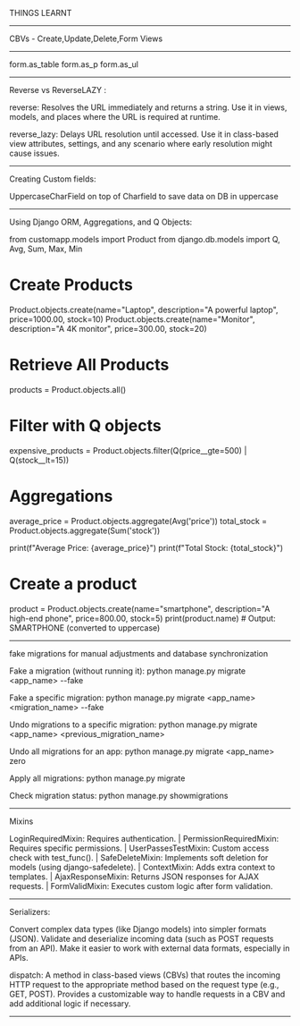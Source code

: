 THINGS LEARNT

--------------------------------------------------------------------------------

CBVs - Create,Update,Delete,Form Views

--------------------------------------------------------------------------------

form.as_table
form.as_p
form.as_ul

--------------------------------------------------------------------------------

Reverse vs ReverseLAZY :

reverse: Resolves the URL immediately and returns a string. Use it in views, models, and places where the URL is required at runtime.

reverse_lazy: Delays URL resolution until accessed. Use it in class-based view attributes, settings, and any scenario where early resolution might cause issues.

--------------------------------------------------------------------------------

Creating Custom fields:

UppercaseCharField on top of Charfield to save data on DB in uppercase

--------------------------------------------------------------------------------

Using Django ORM, Aggregations, and Q Objects:

from customapp.models import Product
from django.db.models import Q, Avg, Sum, Max, Min

# Create Products
Product.objects.create(name="Laptop", description="A powerful laptop", price=1000.00, stock=10)
Product.objects.create(name="Monitor", description="A 4K monitor", price=300.00, stock=20)

# Retrieve All Products
products = Product.objects.all()

# Filter with Q objects
expensive_products = Product.objects.filter(Q(price__gte=500) | Q(stock__lt=15))

# Aggregations
average_price = Product.objects.aggregate(Avg('price'))
total_stock = Product.objects.aggregate(Sum('stock'))

print(f"Average Price: {average_price}")
print(f"Total Stock: {total_stock}")

# Create a product
product = Product.objects.create(name="smartphone", description="A high-end phone", price=800.00, stock=5)
print(product.name)  # Output: SMARTPHONE (converted to uppercase)

--------------------------------------------------------------------------------

fake migrations for manual adjustments and database synchronization

Fake a migration (without running it):
python manage.py migrate <app_name> --fake

Fake a specific migration:
python manage.py migrate <app_name> <migration_name> --fake

Undo migrations to a specific migration:
python manage.py migrate <app_name> <previous_migration_name>

Undo all migrations for an app:
python manage.py migrate <app_name> zero

Apply all migrations:
python manage.py migrate

Check migration status:
python manage.py showmigrations

--------------------------------------------------------------------------------

Mixins

LoginRequiredMixin: Requires authentication. |
PermissionRequiredMixin: Requires specific permissions. |
UserPassesTestMixin: Custom access check with test_func(). |
SafeDeleteMixin: Implements soft deletion for models (using django-safedelete). |
ContextMixin: Adds extra context to templates. |
AjaxResponseMixin: Returns JSON responses for AJAX requests. |
FormValidMixin: Executes custom logic after form validation.

--------------------------------------------------------------------------------

Serializers:

Convert complex data types (like Django models) into simpler formats (JSON).
Validate and deserialize incoming data (such as POST requests from an API).
Make it easier to work with external data formats, especially in APIs.

dispatch:
A method in class-based views (CBVs) that routes the incoming HTTP request to the appropriate method based on the request type (e.g., GET, POST).
Provides a customizable way to handle requests in a CBV and add additional logic if necessary.

--------------------------------------------------------------------------------